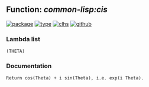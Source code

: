 ## Function: ***common-lisp:cis***
[![package](https://img.shields.io/badge/Package-COMMON--LISP-5f9ea0.svg?style=social&colorA=999999)](../) [![type](https://img.shields.io/badge/Type-Function-5f9ea0.svg?style=social&colorA=999999)](../#function) [![clhs](https://img.shields.io/badge/CLHS-CIS-5f9ea0.svg?style=social&colorA=999999)](http://www.lispworks.com/documentation/HyperSpec/Body/f_cis.htm) [![github](https://img.shields.io/badge/GitHub-View_the_source-5f9ea0.svg?style=social&colorA=999999&logo=github)](https://github.com/sbcl/sbcl/blob/master/src/code/irrat.lisp/) 
### Lambda list
```
(THETA)
```
### Documentation
```
Return cos(Theta) + i sin(Theta), i.e. exp(i Theta).
```

